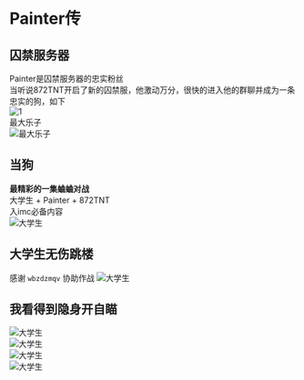 # Painter传
## 囚禁服务器
Painter是囚禁服务器的忠实粉丝  
当听说872TNT开启了新的囚禁服，他激动万分，很快的进入他的群聊并成为一条忠实的狗，如下  
![1](/others/painter传/1.png)  
最大乐子  
![最大乐子](/others/painter传/2.png)  
## 当狗
**最精彩的一集蛐蛐对战**  
大学生 + Painter + 872TNT   
入imc必备内容  
![大学生](/others/painter传/3.png)  

## 大学生无伤跳楼
感谢 `wbzdzmqv` 协助作战
![大学生](/others/painter传/4.png)   

## 我看得到隐身开自瞄
![大学生](/others/painter传/5.png)  
![大学生](/others/painter传/6.png)  
![大学生](/others/painter传/7.png)  
![大学生](/others/painter传/8.png)  